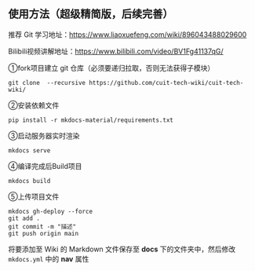 ## 使用方法（超级精简版，后续完善）

推荐 Git 学习地址：https://www.liaoxuefeng.com/wiki/896043488029600

Bilibili视频讲解地址：https://www.bilibili.com/video/BV1Fg41137qG/



①fork项目建立 git 仓库（必须要递归拉取，否则无法获得子模块）

```
git clone  --recursive https://github.com/cuit-tech-wiki/cuit-tech-wiki/ 
```

②安装依赖文件

```
pip install -r mkdocs-material/requirements.txt
```

③启动服务器实时渲染

```
mkdocs serve
```

④编译完成后Build项目

```
mkdocs build
```

⑤上传项目文件

```
mkdocs gh-deploy --force
git add .
git commit -m "描述"
git push origin main
```



将要添加至 Wiki 的 Markdown 文件保存至  **docs** 下的文件夹中，然后修改 `mkdocs.yml` 中的 **nav** 属性


